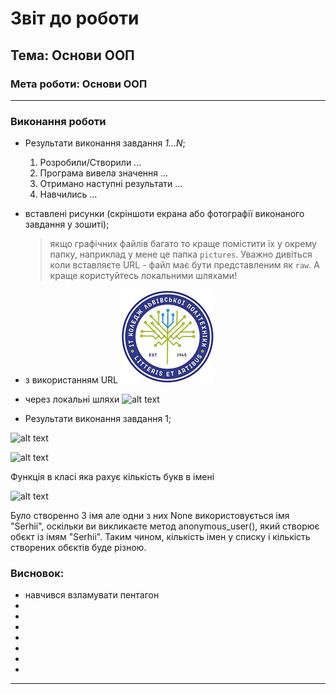 # Звіт до роботи
## Тема: Основи ООП
### Мета роботи: Основи ООП

---
### Виконання роботи
* Результати виконання завдання *1...N*;
    1. Розробили/Створили ...
    1. Програма вивела значення ...
    1. Отримано наступні результати ...
    1. Навчились ...
* вставлені рисунки (скріншоти екрана або фотографії виконаного завдання у зошиті);
    > якщо графічних файлів багато то краще помістити їх у  окрему папку, наприклад у мене це папка `pictures`. Уважно   дивіться коли вставляєте URL - файл має бути представленим    як `raw`. А краще користуйтесь локальними шляхами!

* з використанням URL ![alt text](https://github.com/BobasB/it_college/raw/main/reports/pictures/logo-lit.jpg "ІТ Коледж")
    
* через локальні шляхи ![alt text](./pictures/logo-lit.jpg "ІТ Коледж")

-  Результати виконання завдання 1;

![alt text](https://i.imgur.com/aO544JC.png)
            

![alt text](https://i.imgur.com/aO544JC.png)

Функція в класі яка рахує кількість букв в імені 

![alt text](https://imgur.com/TeqR9hF)

Було створенно 3 імя але одни з них None використовується імя "Serhii", оскільки ви викликаєте метод anonymous_user(), який створює обєкт із імям "Serhii". Таким чином, кількість імен у списку і кількість створених обєктів буде різною.
### Висновок: 


-  навчився взламувати пентагон 
-  
-  
-  
-  
-  
-  
-  
---